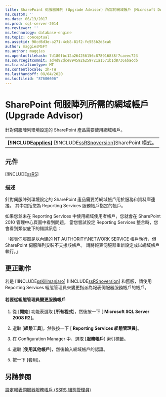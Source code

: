 ```yaml
---
title: SharePoint 伺服器陣列 (Upgrade Advisor) 所需的網域帳戶 |Microsoft Docs
ms.custom: ''
ms.date: 06/13/2017
ms.prod: sql-server-2014
ms.reviewer: ''
ms.technology: database-engine
ms.topic: conceptual
ms.assetid: 90cd6d3e-a271-4cb8-81f2-fc555b2d3cab
author: maggiesMSFT
ms.author: maggies
ms.openlocfilehash: 7d180fbc12a264256156c878916838f7caeec723
ms.sourcegitcommit: ad4d92dce894592a259721a1571b1d8736abacdb
ms.translationtype: MT
ms.contentlocale: zh-TW
ms.lasthandoff: 08/04/2020
ms.locfileid: "87606606"
---
```

# <a name="domain-accounts-required-for-sharepoint-farm-upgrade-advisor"></a>SharePoint 伺服陣列所需的網域帳戶 (Upgrade Advisor)
  針對伺服陣列環境設定的 SharePoint 產品需要使用網域帳戶。  
  
||  
|-|  
|**[!INCLUDE[applies](../../includes/applies-md.md)]**  [!INCLUDE[ssRSnoversion](../../includes/ssrsnoversion-md.md)]SharePoint 模式。|  
  
## <a name="component"></a>元件  
 [!INCLUDE[ssRS](../../includes/ssrs.md)]  
  
### <a name="description"></a>描述  
 針對伺服陣列環境設定的 SharePoint 產品需要將網域帳戶用於服務和資料庫連接。 其中包括您為 Reporting Services 服務帳戶指定的帳戶。  
  
 如果您並未在 Reporting Services 中使用網域使用者帳戶，您就會在 SharePoint 2010 管理中心頁面中看到問題。 當您嘗試設定 Reporting Services 整合時，您會看到類似底下的錯誤訊息：  
  
 「報表伺服器是以內建的 NT AUTHORITY\NETWORK SERVICE 帳戶執行，但 SharePoint 伺服陣列安裝不支援該帳戶。 請將報表伺服器重新設定成以網域帳戶執行。」  
  
## <a name="corrective-action"></a>更正動作  
 若是 [!INCLUDE[ssKilimanjaro](../../includes/sskilimanjaro-md.md)] [!INCLUDE[ssRSnoversion](../../includes/ssrsnoversion-md.md)] 和舊版，請使用 Reporting Services 組態管理員來變更指派為報表伺服器服務帳戶的帳戶。  
  
#### <a name="to-change-the-service-account-from-configuration-manager"></a>若要從組態管理員變更服務帳戶  
  
1.  從 [**開始**] 功能表選取 [**所有程式**]，然後按一下 [ **Microsoft SQL Server 2008 R2**]。  
  
2.  選取 [**組態工具**]，然後按一下 [ **Reporting Services 組態管理員**]。  
  
3.  在 Configuration Manager 中，選取 [**服務帳戶**] 索引標籤。  
  
4.  選取 [**使用其他帳戶**]，然後輸入網域帳戶的認證。  
  
5.  按一下 [套用]。  
  
## <a name="see-also"></a>另請參閱  
 [設定報表伺服器服務帳戶 &#40;SSRS 組態管理員&#41;](../../reporting-services/install-windows/configure-the-report-server-service-account-ssrs-configuration-manager.md)  
  
  
